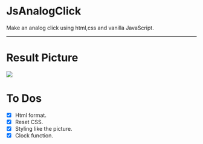 # JsAnalogClick

Make an analog click using html,css and vanilla JavaScript.

---

# Result Picture

<img style="width = 400px" src="https://res.cloudinary.com/practicaldev/image/fetch/s--AKOOZMI4--/c_limit%2Cf_auto%2Cfl_progressive%2Cq_auto%2Cw_880/https://dev-to-uploads.s3.amazonaws.com/i/25wcl34kjufw2egx8x4n.PNG">

# To Dos

- [x] Html format.
- [x] Reset CSS.
- [x] Styling like the picture.
- [x] Clock function.

